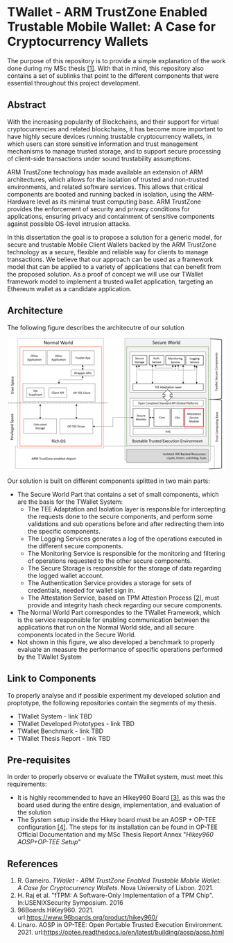 # TWallet - ARM TrustZone Enabled Trustable Mobile Wallet: A Case for Cryptocurrency Wallets

The purpose of this repository is to provide a simple explanation of the work done during my MSc thesis [[1]](#references). With that in mind, this repository also contains a set of sublinks that point to the different components that were essential throughout this project development.


## Abstract

With the increasing popularity of Blockchains, and their support for virtual cryptocurrencies and related blockchains, it has become more important to have highly secure devices running trustable cryptocurrency wallets, in which users can store sensitive information and trust management mechanisms to manage trusted storage, and to support secure processing of client-side transactions under sound trustability assumptions. 

ARM TrustZone technology has made available an extension of ARM architectures, which allows for the isolation of trusted and non-trusted environments, and related software services. This allows that critical components are booted and running backed in isolation, using the ARM-Hardware level as its minimal trust computing base. ARM TrustZone provides the enforcement of security and privacy conditions for applications, ensuring privacy and containment of sensitive components against possible OS-level intrusion attacks. 

In this dissertation the goal is to propose a solution for a generic model, for secure and trustable Mobile Client Wallets backed by the ARM TrustZone technology as a secure, flexible and reliable way for clients to manage transactions. We believe that our approach can be used as a framework model that can be applied to a variety of applications that can benefit from the proposed solution. As a proof of concept we will use our TWallet framework model to implement a trusted wallet application, targeting an Ethereum wallet as a candidate application.

## Architecture

The following figure describes the architecutre of our solution

![architecture figure](figures/twallet_architecture.PNG?raw=true)

Our solution is built on different components splitted in two main parts:

- The Secure World Part that contains a set of small components, which are the basis for the TWallet System:
    - The TEE Adaptation and Isolation layer is responsible for intercepting the requests done to the secure components, and perform some validations and sub operations before and after redirecting them into the specific components.
    - The Logging Services generates a log of the operations executed in the different secure components.
    - The Monitoring Service is responsible for the monitoring and filtering of operations requested to the other secure components.
    - The Secure Storage is responsible for the storage of data regarding the logged wallet account.
    - The Authentication Service provides a storage for sets of credentials, needed for wallet sign in.
    - The Attestation Service, based on TPM Attestion Process [[2]](#references), must provide and integrity hash check regarding our secure components. 
- The Normal World Part correspondes to the TWallet Framework, which is the service responsible for enabling communication between the applications that run on the Normal World side, and all secure components located in the Secure World.
- Not shown in this figure, we also developed a benchmark to properly evaluate an measure the performance of specific operations performed by the TWallet System

## Link to Components

To properly analyse and if possible experiment my developed solution and proptotype, the following repositories contain the segments of my thesis.

- TWallet System - link TBD
- TWallet Developed Prototypes - link TBD
- TWallet Benchmark - link TBD
- TWallet Thesis Report - link TBD

## Pre-requisites

In order to properly observe or evaluate the TWallet system, must meet this requirements:

- It is highly recommended to have an Hikey960 Board [[3]](#references), as this was the board used during the entire design, implementation, and evaluation of the solution
- The System setup inside the Hikey board must be an AOSP + OP-TEE configuration [[4]](#references). The steps for its installation can be found in OP-TEE Official Documentation and my MSc Thesis Report Annex "_Hikey960 AOSP+OP-TEE Setup_"

## References

1. R. Gameiro. _TWallet - ARM TrustZone Enabled Trustable Mobile Wallet: A Case for Cryptocurrency Wallets_. Nova University of Lisbon. 2021.
2. H. Raj et al. "fTPM: A Software-Only Implementation of a TPM Chip". In:USENIXSecurity Symposium. 2016 
3. 96Boards.HiKey960. 2021. url:https://www.96boards.org/product/hikey960/
4. Linaro. AOSP in OP-TEE: Open Portable Trusted Execution Environment. 2021. url:https://optee.readthedocs.io/en/latest/building/aosp/aosp.html